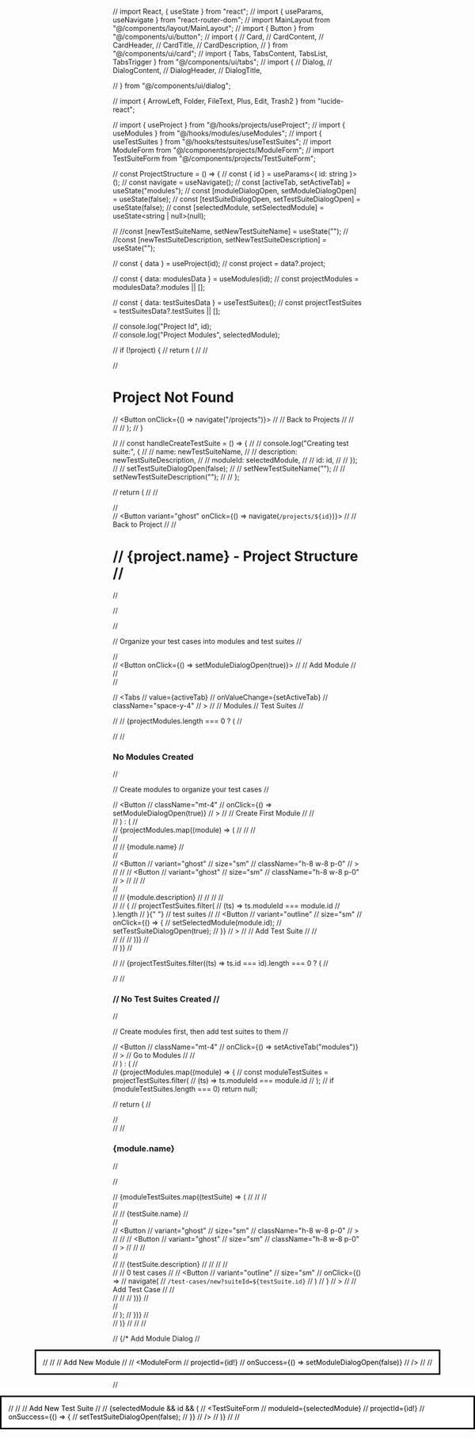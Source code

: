 // import React, { useState } from "react";
// import { useParams, useNavigate } from "react-router-dom";
// import MainLayout from "@/components/layout/MainLayout";
// import { Button } from "@/components/ui/button";
// import {
//   Card,
//   CardContent,
//   CardHeader,
//   CardTitle,
//   CardDescription,
// } from "@/components/ui/card";
// import { Tabs, TabsContent, TabsList, TabsTrigger } from "@/components/ui/tabs";
// import {
//   Dialog,
//   DialogContent,
//   DialogHeader,
//   DialogTitle,

// } from "@/components/ui/dialog";

// import { ArrowLeft, Folder, FileText, Plus, Edit, Trash2 } from "lucide-react";

// import { useProject } from "@/hooks/projects/useProject";
// import { useModules } from "@/hooks/modules/useModules";
// import { useTestSuites } from "@/hooks/testsuites/useTestSuites";
// import ModuleForm from "@/components/projects/ModuleForm";
// import TestSuiteForm from "@/components/projects/TestSuiteForm";

// const ProjectStructure = () => {
//   const { id } = useParams<{ id: string }>();
//   const navigate = useNavigate();
//   const [activeTab, setActiveTab] = useState("modules");
//   const [moduleDialogOpen, setModuleDialogOpen] = useState(false);
//   const [testSuiteDialogOpen, setTestSuiteDialogOpen] = useState(false);
//   const [selectedModule, setSelectedModule] = useState<string | null>(null);

//   //const [newTestSuiteName, setNewTestSuiteName] = useState("");
//   //const [newTestSuiteDescription, setNewTestSuiteDescription] = useState("");

//   const { data } = useProject(id);
//   const project = data?.project;

//   const { data: modulesData } = useModules(id);
//   const projectModules = modulesData?.modules || [];

//   const { data: testSuitesData } = useTestSuites();
//   const projectTestSuites = testSuitesData?.testSuites || [];

//   console.log("Project Id", id);  
//   console.log("Project Modules", selectedModule);

//   if (!project) {
//     return (
//       <MainLayout>
//         <div className="text-center py-16">
//           <h1 className="text-2xl font-bold mb-4">Project Not Found</h1>
//           <Button onClick={() => navigate("/projects")}>
//             <ArrowLeft className="mr-2 h-4 w-4" />
//             Back to Projects
//           </Button>
//         </div>
//       </MainLayout>
//     );
//   }

//   // const handleCreateTestSuite = () => {
//   //   console.log("Creating test suite:", {
//   //     name: newTestSuiteName,
//   //     description: newTestSuiteDescription,
//   //     moduleId: selectedModule,
//   //     id: id,
//   //   });
//   //   setTestSuiteDialogOpen(false);
//   //   setNewTestSuiteName("");
//   //   setNewTestSuiteDescription("");
//   // };

//   return (
//     <MainLayout>
//       <div className="space-y-6">
//         <div className="flex items-center gap-4">
//           <Button variant="ghost" onClick={() => navigate(`/projects/${id}`)}>
//             <ArrowLeft className="mr-2 h-4 w-4" />
//             Back to Project
//           </Button>
//           <h1 className="text-2xl font-bold">
//             {project.name} - Project Structure
//           </h1>
//         </div>

//         <div className="flex justify-between items-center">
//           <p className="text-muted-foreground">
//             Organize your test cases into modules and test suites
//           </p>
//           <div className="flex gap-3">
//             <Button onClick={() => setModuleDialogOpen(true)}>
//               <Plus className="h-4 w-4 mr-2" />
//               Add Module
//             </Button>
//           </div>
//         </div>

//         <Tabs
//           value={activeTab}
//           onValueChange={setActiveTab}
//           className="space-y-4"
//         >
//           <TabsList>
//             <TabsTrigger value="modules">Modules</TabsTrigger>
//             <TabsTrigger value="test-suites">Test Suites</TabsTrigger>
//           </TabsList>

//           <TabsContent value="modules">
//             {projectModules.length === 0 ? (
//               <div className="bg-muted/40 rounded-lg p-8 text-center">
//                 <Folder className="h-12 w-12 mx-auto text-muted-foreground" />
//                 <h3 className="text-lg font-medium mt-4">No Modules Created</h3>
//                 <p className="text-muted-foreground mt-1">
//                   Create modules to organize your test cases
//                 </p>
//                 <Button
//                   className="mt-4"
//                   onClick={() => setModuleDialogOpen(true)}
//                 >
//                   <Plus className="h-4 w-4 mr-2" />
//                   Create First Module
//                 </Button>
//               </div>
//             ) : (
//               <div className="grid grid-cols-1 md:grid-cols-2 lg:grid-cols-3 gap-4">
//                 {projectModules.map((module) => (
//                   <Card key={module.id} className="overflow-hidden">
//                     <CardHeader className="pb-2">
//                       <div className="flex items-start justify-between">
//                         <div className="flex items-center gap-2">
//                           <Folder className="h-5 w-5 text-blue-500" />
//                           <CardTitle>{module.name}</CardTitle>
//                         </div>
//                         <div className="flex gap-1">
//                           <Button
//                             variant="ghost"
//                             size="sm"
//                             className="h-8 w-8 p-0"
//                           >
//                             <Edit className="h-4 w-4 text-muted-foreground" />
//                           </Button>
//                           <Button
//                             variant="ghost"
//                             size="sm"
//                             className="h-8 w-8 p-0"
//                           >
//                             <Trash2 className="h-4 w-4 text-muted-foreground" />
//                           </Button>
//                         </div>
//                       </div>
//                       <CardDescription className="mt-1">
//                         {module.description}
//                       </CardDescription>
//                     </CardHeader>
//                     <CardContent>
//                       <div className="mt-2 flex justify-between">
//                         <span className="text-sm text-muted-foreground">
//                           {
//                             projectTestSuites.filter(
//                               (ts) => ts.moduleId === module.id
//                             ).length
//                           }{" "}
//                           test suites
//                         </span>
//                         <Button
//                           variant="outline"
//                           size="sm"
//                           onClick={() => {
//                             setSelectedModule(module.id);
//                             setTestSuiteDialogOpen(true);
//                           }}
//                         >
//                           <Plus className="h-3 w-3 mr-1" />
//                           Add Test Suite
//                         </Button>
//                       </div>
//                     </CardContent>
//                   </Card>
//                 ))}
//               </div>
//             )}
//           </TabsContent>

//           <TabsContent value="test-suites">
//             {projectTestSuites.filter((ts) => ts.id === id).length === 0 ? (
//               <div className="bg-muted/40 rounded-lg p-8 text-center">
//                 <FileText className="h-12 w-12 mx-auto text-muted-foreground" />
//                 <h3 className="text-lg font-medium mt-4">
//                   No Test Suites Created
//                 </h3>
//                 <p className="text-muted-foreground mt-1">
//                   Create modules first, then add test suites to them
//                 </p>
//                 <Button
//                   className="mt-4"
//                   onClick={() => setActiveTab("modules")}
//                 >
//                   Go to Modules
//                 </Button>
//               </div>
//             ) : (
//               <div className="space-y-6">
//                 {projectModules.map((module) => {
//                   const moduleTestSuites = projectTestSuites.filter(
//                     (ts) => ts.moduleId === module.id
//                   );
//                   if (moduleTestSuites.length === 0) return null;

//                   return (
//                     <div key={module.id} className="space-y-3">
//                       <div className="flex items-center gap-2 mb-2">
//                         <Folder className="h-5 w-5 text-blue-500" />
//                         <h3 className="font-medium">{module.name}</h3>
//                       </div>

//                       <div className="grid grid-cols-1 md:grid-cols-2 lg:grid-cols-3 gap-4">
//                         {moduleTestSuites.map((testSuite) => (
//                           <Card key={testSuite.id} className="overflow-hidden">
//                             <CardHeader className="pb-2">
//                               <div className="flex items-start justify-between">
//                                 <div className="flex items-center gap-2">
//                                   <FileText className="h-5 w-5 text-purple-500" />
//                                   <CardTitle>{testSuite.name}</CardTitle>
//                                 </div>
//                                 <div className="flex gap-1">
//                                   <Button
//                                     variant="ghost"
//                                     size="sm"
//                                     className="h-8 w-8 p-0"
//                                   >
//                                     <Edit className="h-4 w-4 text-muted-foreground" />
//                                   </Button>
//                                   <Button
//                                     variant="ghost"
//                                     size="sm"
//                                     className="h-8 w-8 p-0"
//                                   >
//                                     <Trash2 className="h-4 w-4 text-muted-foreground" />
//                                   </Button>
//                                 </div>
//                               </div>
//                               <CardDescription className="mt-1">
//                                 {testSuite.description}
//                               </CardDescription>
//                             </CardHeader>
//                             <CardContent>
//                               <div className="mt-2 flex justify-between items-center">
//                                 <span className="text-sm text-muted-foreground">
//                                   0 test cases
//                                 </span>
//                                 <Button
//                                   variant="outline"
//                                   size="sm"
//                                   onClick={() =>
//                                     navigate(
//                                       `/test-cases/new?suiteId=${testSuite.id}`
//                                     )
//                                   }
//                                 >
//                                   <Plus className="h-3 w-3 mr-1" />
//                                   Add Test Case
//                                 </Button>
//                               </div>
//                             </CardContent>
//                           </Card>
//                         ))}
//                       </div>
//                     </div>
//                   );
//                 })}
//               </div>
//             )}
//           </TabsContent>
//         </Tabs>
//       </div>

//       {/* Add Module Dialog
//       <Dialog open={moduleDialogOpen} onOpenChange={setModuleDialogOpen}>
//         <DialogContent>
//           <DialogHeader>
//             <DialogTitle>Add New Module</DialogTitle>
//           </DialogHeader>
//           <ModuleForm
//             projectId={id!}
//             onSuccess={() => setModuleDialogOpen(false)}
//           />
//         </DialogContent>
//       </Dialog> */}

//       {/* Add Test Suite Dialog

//       <Dialog open={testSuiteDialogOpen} onOpenChange={setTestSuiteDialogOpen}>
//         <DialogContent>
//           <DialogHeader>
//             <DialogTitle>Add New Test Suite</DialogTitle>
//           </DialogHeader>
//           {selectedModule && id && (
//             <TestSuiteForm
//               moduleId={selectedModule}
//               projectId={id!}
//               onSuccess={() => {
//                 setTestSuiteDialogOpen(false);
//               }}
//             />
//           )}
//         </DialogContent>
//       </Dialog> */}
//     </MainLayout>
//   );
// };

// export default ProjectStructure;
